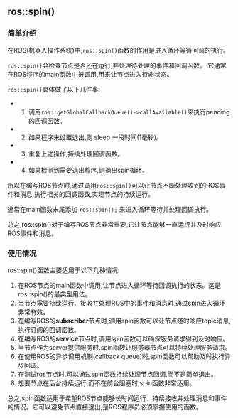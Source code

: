 ## ros::spin()

### 简单介绍

在ROS(机器人操作系统)中,`ros::spin()`函数的作用是进入循环等待回调的执行。

`ros::spin()`会检查节点是否还在运行,并处理待处理的事件和回调函数。 它通常在ROS程序的main函数中被调用,用来让节点进入待命状态。

`ros::spin()`具体做了以下几件事:

- 1. 调用`ros::getGlobalCallbackQueue()->callAvailable()`来执行pending的回调函数。
- 2. 如果程序未设置退出,则 sleep 一段时间(1毫秒)。
- 3. 重复上述操作,持续处理回调函数。
- 4. 如果检测到需要退出程序,则退出spin循环。

所以在编写ROS节点时,通过调用`ros::spin()`可以让节点不断处理收到的ROS事件和消息,执行相关的回调函数,实现节点的持续运行。

通常在main函数末尾添加 `ros::spin();` 来进入循环等待并处理回调执行。

总之,ros::spin()对于编写ROS节点非常重要,它让节点能够一直运行并及时响应ROS事件和消息。

### 使用情况

ros::spin()函数主要适用于以下几种情况:

1. 在ROS节点的main函数中调用,让节点进入循环等待回调执行的状态。这是ros::spin()的最典型用法。
2. 当节点需要持续运行、接收并处理ROS中的事件和消息时,通过spin进入循环非常有效。
3. 在编写ROS的**subscriber**节点时,调用spin函数可以让节点随时响应topic消息,执行订阅的回调函数。
4. 在编写ROS的**service**节点时,调用spin函数可以确保服务请求得到及时响应。
5. 当节点作为server提供服务时,spin函数让服务器节点可以持续处理服务请求。
6. 在使用ROS的异步调用机制(callback queue)时,spin函数可以帮助及时执行异步回调。
7. 在测试ros节点时,可以通过spin函数持续处理节点回调,而不是简单退出。
8. 想要节点在后台持续运行,而不在前台阻塞时,spin函数非常适用。

总之,spin函数适用于希望ROS节点能够长时间运行、持续接收并处理消息和事件的情况。它可以避免节点直接退出,是ROS程序员必须掌握使用的函数。